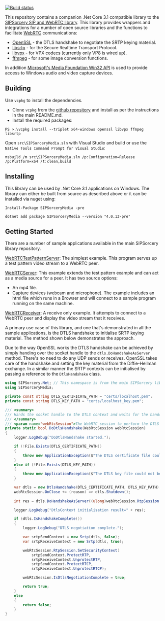 [![Build status](https://ci.appveyor.com/api/projects/status/u8nmgpkowce2q4fb/branch/master?svg=true)](https://ci.appveyor.com/project/sipsorcery/sipsorcery-9ql6k/branch/master)

This repository contains a companion .Net Core 3.1 compatible library to the [SIPSorcery SIP and WebRTC library](https://github.com/sipsorcery/sipsorcery). This library provides wrappers and integrations for a number of open source libraries and the functions to facilitate [WebRTC](https://www.w3.org/TR/webrtc/) communications:

 - [OpenSSL](https://www.openssl.org/) - the DTLS handshake to negotiate the SRTP keying material.
 - [libsrtp](https://github.com/cisco/libsrtp) - for the Secure Realtime Transport Protocol.
 - [libvpx](https://www.webmproject.org/code/) - for VPX codecs (currently only VP8 is wired up).
 - [ffmpeg](https://www.ffmpeg.org/) - for some image conversion functions.
 
In addition [Microsoft's Media Foundation Win32 API](https://docs.microsoft.com/en-us/windows/win32/medfound/microsoft-media-foundation-sdk) is used to provide access to Windows audio and video capture devices.

## Building

Use `vcpkg` to install the dependencies.

- Clone `vcpkg` from the [github repository](https://github.com/Microsoft/vcpkg) and install as per the instructions in the main README.md.
- Install the required packages:

```
PS >.\vcpkg install --triplet x64-windows openssl libvpx ffmpeg libsrtp
```

Open `src\SIPSorceryMedia.sln` with Visual Studio and build or use the `Native Tools Command Prompt for Visual Studio`:

````
msbuild /m src\SIPSorceryMedia.sln /p:Configuration=Release /p:Platform=x64 /t:clean,build
````

## Installing

This library can be used by .Net Core 3.1 applications on Windows. The library can either be built from source as described above or it can be installed via nuget using:

````
Install-Package SIPSorceryMedia -pre
````

````
dotnet add package SIPSorceryMedia --version "4.0.13-pre"
````

## Getting Started

There are a number of sample applications available in the main SIPSorcery library repository.

[WebRTCTestPatternServer](https://github.com/sipsorcery/sipsorcery/tree/master/examples/WebRTCTestPatternServer): The simplest example. This program serves up a test pattern video stream to a WebRTC peer.

[WebRTCServer](https://github.com/sipsorcery/sipsorcery/tree/master/examples/WebRTCServer): This example extends the test pattern example and can act as a media source for a peer. It has two source options:
 - An mp4 file.
 - Capture devices (webcam and microphone). The example includes an html file which runs in a Browser and will connect to a sample program running on the same machine.
 
[WebRTCReceiver](https://github.com/sipsorcery/sipsorcery/tree/master/examples/WebRTCReceiver): A receive only example. It attempts to connect to a WebRTC peer and display the video stream that it receives.

A primary use case of this library, and one that's demonstrated in all the sample applications, is the DTLS handshake to initialise SRTP keying material. The method shown below demonstrates the approach.

Due to the way OpenSSL works the DTLS handshake can be achieved by simply handing over the socket handle to the `dtls.DoHandshakeAsServer` method. There's no need to do any UDP sends or receives. OpenSSL takes care of the handshake and setting the key material from the Diffie-Hellman exchange. In a similar manner the SRTP contexts can be initialised by passing a reference to the `DtlsHandshake` class.

````csharp
using SIPSorcery.Net; // This namespace is from the main SIPSorcery library.
using SIPSorceryMedia;

private const string DTLS_CERTIFICATE_PATH = "certs/localhost.pem";
private const string DTLS_KEY_PATH = "certs/localhost_key.pem";

/// <summary>
/// Hands the socket handle to the DTLS context and waits for the handshake to complete.
/// </summary>
/// <param name="webRtcSession">The WebRTC session to perform the DTLS handshake on.</param>
private static bool DoDtlsHandshake(WebRtcSession webRtcSession)
{
	logger.LogDebug("DoDtlsHandshake started.");

	if (!File.Exists(DTLS_CERTIFICATE_PATH))
	{
		throw new ApplicationException($"The DTLS certificate file could not be found at {DTLS_CERTIFICATE_PATH}.");
	}
	else if (!File.Exists(DTLS_KEY_PATH))
	{
		throw new ApplicationException($"The DTLS key file could not be found at {DTLS_KEY_PATH}.");
	}

	var dtls = new DtlsHandshake(DTLS_CERTIFICATE_PATH, DTLS_KEY_PATH);
	webRtcSession.OnClose += (reason) => dtls.Shutdown();
	
	int res = dtls.DoHandshakeAsServer((ulong)webRtcSession.RtpSession.RtpChannel.RtpSocket.Handle);

	logger.LogDebug("DtlsContext initialisation result=" + res);

	if (dtls.IsHandshakeComplete())
	{
		logger.LogDebug("DTLS negotiation complete.");

		var srtpSendContext = new Srtp(dtls, false);
		var srtpReceiveContext = new Srtp(dtls, true);

		webRtcSession.RtpSession.SetSecurityContext(
			srtpSendContext.ProtectRTP,
			srtpReceiveContext.UnprotectRTP,
			srtpSendContext.ProtectRTCP,
			srtpReceiveContext.UnprotectRTCP);

		webRtcSession.IsDtlsNegotiationComplete = true;

		return true;
	}
	else
	{
		return false;
	}
}
````
